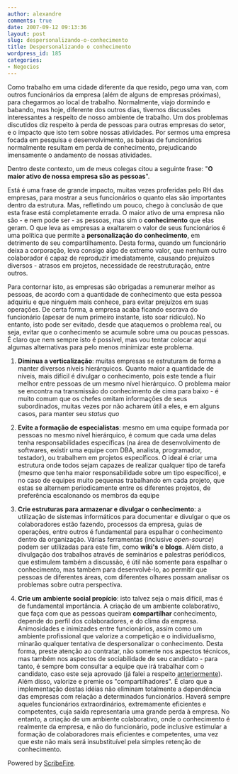 ```yaml
---
author: alexandre
comments: true
date: 2007-09-12 09:13:36
layout: post
slug: despersonalizando-o-conhecimento
title: Despersonalizando o conhecimento
wordpress_id: 185
categories:
- Negocios
---
```


Como trabalho em uma cidade diferente da que resido, pego uma van, com outros funcionários da empresa (além de alguns de empresas próximas), para chegarmos ao local de trabalho. Normalmente, viajo dormindo e babando, mas hoje, diferente dos outros dias, tivemos discussões interessantes a respeito de nosso ambiente de trabalho. Um dos problemas discutidos diz respeito à perda de pessoas para outras empresas do setor, e o impacto que isto tem sobre nossas atividades. Por sermos uma empresa focada em pesquisa e desenvolvimento, as baixas de funcionários normalmente resultam em perda de conhecimento, prejudicando imensamente o andamento de nossas atividades.  
  
Dentro deste contexto, um de meus colegas citou a seguinte frase: "**O maior ativo de nossa empresa são as pessoas**".  
  
Está é uma frase de grande impacto, muitas vezes proferidas pelo RH das empresas, para mostrar a seus funcionários o quanto elas são importantes dentro da estrutura. Mas, refletindo um pouco, chego à conclusão de que esta frase está completamente errada. O maior ativo de uma empresa não são - e nem pode ser - as pessoas, mas sim o **conhecimento** que elas geram. O que leva as empresas a exaltarem o valor de seus funcionários é uma política que permite a **personalização do conhecimento**, em detrimento de seu compartilhamento. Desta forma, quando um funcionário deixa a corporação, leva consigo algo de extremo valor, que nenhum outro colaborador é capaz de reproduzir imediatamente, causando prejuízos diversos - atrasos em projetos, necessidade de reestruturação, entre outros.  
  
Para contornar isto, as empresas são obrigadas a remunerar melhor as pessoas, de acordo com a quantidade de conhecimento que esta pessoa adquiriu e que ninguém mais conhece, para evitar prejuízos em suas operações. De certa forma, a empresa acaba ficando escrava do funcionário (apesar de num primeiro instante, isto soar ridículo). No entanto, isto pode ser evitado, desde que ataquemos o problema real, ou seja, evitar que o conhecimento se acumule sobre uma ou poucas pessoas. É claro que nem sempre isto é possível, mas vou tentar colocar aqui algumas alternativas para pelo menos minimizar este problema.  


  1. **Diminua a verticalização**: muitas empresas se estruturam de forma a manter diversos níveis hierárquicos. Quanto maior a quantidade de níveis, mais difícil é divulgar o conhecimento, pois este tende a fluir melhor entre pessoas de um mesmo nível hierárquico. O problema maior se encontra na transmissão do conhecimento de cima para baixo - é muito comum que os chefes omitam informações de seus subordinados, muitas vezes por não acharem útil a eles, e em alguns casos, para manter seu _status quo_  

  2. **Evite a formação de especialistas**: mesmo em uma equipe formada por pessoas no mesmo nível hierárquico, é comum que cada uma delas tenha responsabilidades específicas (na área de desenvolvimento de softwares, existir uma equipe com DBA, analista, programador, testador), ou trabalhem em projetos específicos. O ideal é criar uma estrutura onde todos sejam capazes de realizar qualquer tipo de tarefa (mesmo que tenha maior responsabilidade sobre um tipo específico), e no caso de equipes muito pequenas trabalhando em cada projeto, que estas se alternem periodicamente entre os diferentes projetos, de preferência escalonando os membros da equipe
  3. **Crie estruturas para armazenar e divulgar o conhecimento**: a utilização de sistemas informáticos para documentar e divulgar o que os colaboradores estão fazendo, processos da empresa, guias de operações, entre outros é fundamental para espalhar o conhecimento dentro da organização. Várias ferramentas (inclusive _open-source_) podem ser utilizadas para este fim, como **wiki's** e **blogs**. Além disto, a divulgação dos trabalhos através de seminários e palestras periódicos, que estimulem também a discussão, é útil não somente para espalhar o conhecimento, mas também para desenvolvê-lo, ao permitir que pessoas de diferentes áreas, com diferentes olhares possam analisar os problemas sobre outra perspectiva.
  4. **Crie um ambiente social propício**: isto talvez seja o mais difícil, mas é de fundamental importância. A criação de um ambiente colaborativo, que faça com que as pessoas queiram **compartilhar** conhecimento, depende do perfil dos colaboradores, e do clima da empresa. Animosidades e inimizades entre funcionários, assim como um ambiente profissional que valorize a competição e o individualismo, minarão qualquer tentativa de despersonalizar o conhecimento. Desta forma, preste atenção ao contratar, não somente nos aspectos técnicos, mas também nos aspectos de sociabilidade de seu candidato - para tanto, é sempre bom consultar a equipe que irá trabalhar com o candidato, caso este seja aprovado (já falei a respeito [anteriormente](http://log4dev.com/2007/03/14/sobre-politicas-de-contratacao/)). Além disso, valorize e premie os "compartilhadores".
É claro que a implementação destas idéias não eliminam totalmente a dependência das empresas com relação a determinados funcionários. Haverá sempre aqueles funcionários extraordinários, extremamente eficientes e competentes, cuja saída representaria uma grande perda à empresa. No entanto, a criação de um ambiente colaborativo, onde o conhecimento é realmente da empresa, e não do funcionário, pode inclusive estimular a formação de colaboradores mais eficientes e competentes, uma vez que este não mais será insubstituível pela simples retenção de conhecimento.  
  
  


Powered by [ScribeFire](http://scribefire.com/).
